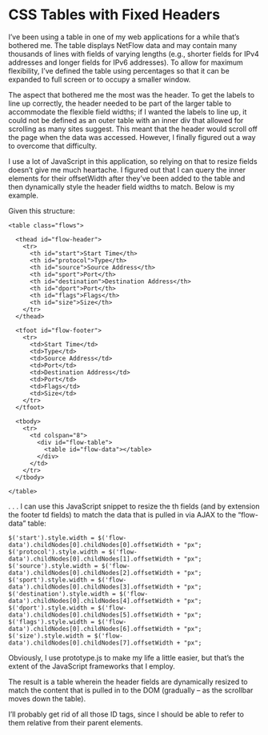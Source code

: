 # CSS Tables with Fixed Headers

I’ve been using a table in one of my web applications for a while that’s bothered me. The table displays NetFlow data and may contain many thousands of lines with fields of varying lengths (e.g., shorter fields for IPv4 addresses and longer fields for IPv6 addresses). To allow for maximum flexibility, I’ve defined the table using percentages so that it can be expanded to full screen or to occupy a smaller window.

The aspect that bothered me the most was the header. To get the labels to line up correctly, the header needed to be part of the larger table to accommodate the flexible field widths; if I wanted the labels to line up, it could not be defined as an outer table with an inner div that allowed for scrolling as many sites suggest. This meant that the header would scroll off the page when the data was accessed. However, I finally figured out a way to overcome that difficulty.

I use a lot of JavaScript in this application, so relying on that to resize fields doesn’t give me much heartache. I figured out that I can query the inner elements for their offsetWidth after they’ve been added to the table and then dynamically style the header field widths to match. Below is my example.

Given this structure:

~~~~ {.html}
<table class="flows">
 
  <thead id="flow-header">
    <tr>
      <th id="start">Start Time</th>
      <th id="protocol">Type</th>
      <th id="source">Source Address</th>
      <th id="sport">Port</th>
      <th id="destination">Destination Address</th>
      <th id="dport">Port</th>
      <th id="flags">Flags</th>
      <th id="size">Size</th>
    </tr>
  </thead>
 
  <tfoot id="flow-footer">
    <tr>
      <td>Start Time</td>
      <td>Type</td>
      <td>Source Address</td>
      <td>Port</td>
      <td>Destination Address</td>
      <td>Port</td>
      <td>Flags</td>
      <td>Size</td>
    </tr>
  </tfoot>
 
  <tbody>
    <tr>
      <td colspan="8">
        <div id="flow-table">
          <table id="flow-data"></table>
        </div>
      </td>
    </tr>
  </tbody>
 
</table>
~~~~

. . . I can use this JavaScript snippet to resize the th fields (and by extension the footer td fields) to match the data that is pulled in via AJAX to the “flow-data” table:

~~~~ {.javascript}
$('start').style.width = $('flow-data').childNodes[0].childNodes[0].offsetWidth + "px";
$('protocol').style.width = $('flow-data').childNodes[0].childNodes[1].offsetWidth + "px";
$('source').style.width = $('flow-data').childNodes[0].childNodes[2].offsetWidth + "px";
$('sport').style.width = $('flow-data').childNodes[0].childNodes[3].offsetWidth + "px";
$('destination').style.width = $('flow-data').childNodes[0].childNodes[4].offsetWidth + "px";
$('dport').style.width = $('flow-data').childNodes[0].childNodes[5].offsetWidth + "px";
$('flags').style.width = $('flow-data').childNodes[0].childNodes[6].offsetWidth + "px";
$('size').style.width = $('flow-data').childNodes[0].childNodes[7].offsetWidth + "px";
~~~~

Obviously, I use prototype.js to make my life a little easier, but that’s the extent of the JavaScript frameworks that I employ.

The result is a table wherein the header fields are dynamically resized to match the content that is pulled in to the DOM (gradually – as the scrollbar moves down the table).

I’ll probably get rid of all those ID tags, since I should be able to refer to them relative from their parent elements.
